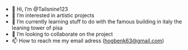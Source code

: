 - 👋 Hi, I’m @Tailsnine123
- 👀 I’m interested in artistic projects
- 🌱 I’m currently learning stuff to do with the famous building in italy the leaning tower of pisa
- 💞️ I’m looking to collaborate on the project
- 📫 How to reach me my email adress (hogbenk63@gmail.com)

<!---
Tailsnine123/Tailsnine123 is a ✨ special ✨ repository because its `README.md` (this file) appears on your GitHub profile.
You can click the Preview link to take a look at your changes.
--->
